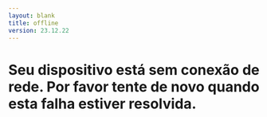 ```yaml
---
layout: blank
title: offline
version: 23.12.22
---
```


# Seu dispositivo está sem conexão de rede. Por favor tente de novo quando esta falha estiver resolvida.